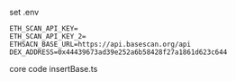

set .env

```
ETH_SCAN_API_KEY=
ETH_SCAN_API_KEY_2=
ETHSACN_BASE_URL=https://api.basescan.org/api
DEX_ADDRESS=0x44439673ad39e252a6b58428f27a1861d623c644
```

core code
insertBase.ts